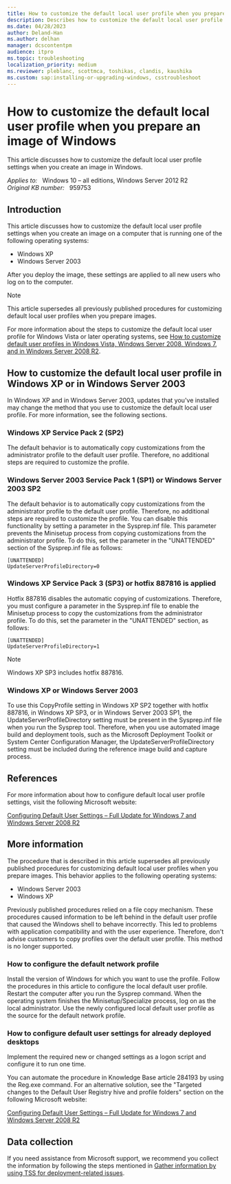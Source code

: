 ```yaml
---
title: How to customize the default local user profile when you prepare an image of Windows
description: Describes how to customize the default local user profile when you prepare an image of Windows XP or Windows Server 2003.
ms.date: 04/28/2023
author: Deland-Han
ms.author: delhan
manager: dcscontentpm
audience: itpro
ms.topic: troubleshooting
localization_priority: medium
ms.reviewer: pleblanc, scottmca, toshikas, clandis, kaushika
ms.custom: sap:installing-or-upgrading-windows, csstroubleshoot
---
```

# How to customize the default local user profile when you prepare an image of Windows

This article discusses how to customize the default local user profile settings when you create an image in Windows.

_Applies to:_ &nbsp; Windows 10 – all editions, Windows Server 2012 R2  
_Original KB number:_ &nbsp; 959753

## Introduction

This article discusses how to customize the default local user profile settings when you create an image on a computer that is running one of the following operating systems:

- Windows XP
- Windows Server 2003

After you deploy the image, these settings are applied to all new users who log on to the computer.

> [!NOTE]
> This article supersedes all previously published procedures for customizing default local user profiles when you prepare images.

For more information about the steps to customize the default local user profile for Windows Vista or later operating systems, see [How to customize default user profiles in Windows Vista, Windows Server 2008, Windows 7, and in Windows Server 2008 R2](customize-default-local-user-profile.md).

## How to customize the default local user profile in Windows XP or in Windows Server 2003

In Windows XP and in Windows Server 2003, updates that you've installed may change the method that you use to customize the default local user profile. For more information, see the following sections.

### Windows XP Service Pack 2 (SP2)

The default behavior is to automatically copy customizations from the administrator profile to the default user profile. Therefore, no additional steps are required to customize the profile.

### Windows Server 2003 Service Pack 1 (SP1) or Windows Server 2003 SP2

The default behavior is to automatically copy customizations from the administrator profile to the default user profile. Therefore, no additional steps are required to customize the profile. You can disable this functionality by setting a parameter in the Sysprep.inf file. This parameter prevents the Minisetup process from copying customizations from the administrator profile. To do this, set the parameter in the "UNATTENDED" section of the Sysprep.inf file as follows:

```inf
[UNATTENDED]  
UpdateServerProfileDirectory=0
```

### Windows XP Service Pack 3 (SP3) or hotfix 887816 is applied

Hotfix 887816 disables the automatic copying of customizations. Therefore, you must configure a parameter in the Sysprep.inf file to enable the Minisetup process to copy the customizations from the administrator profile. To do this, set the parameter in the "UNATTENDED" section, as follows:

```inf
[UNATTENDED]  
UpdateServerProfileDirectory=1
```

> [!NOTE]
> Windows XP SP3 includes hotfix 887816.

### Windows XP or Windows Server 2003

To use this CopyProfile setting in Windows XP SP2 together with hotfix 887816, in Windows XP SP3, or in Windows Server 2003 SP1, the UpdateServerProfileDirectory setting must be present in the Sysprep.inf file when you run the Sysprep tool. Therefore, when you use automated image build and deployment tools, such as the Microsoft Deployment Toolkit or System Center Configuration Manager, the UpdateServerProfileDirectory setting must be included during the reference image build and capture process.

## References

For more information about how to configure default local user profile settings, visit the following Microsoft website:

[Configuring Default User Settings – Full Update for Windows 7 and Windows Server 2008 R2](/archive/blogs/deploymentguys/configuring-default-user-settings-full-update-for-windows-7-and-windows-server-2008-r2)

## More information

The procedure that is described in this article supersedes all previously published procedures for customizing default local user profiles when you prepare images. This behavior applies to the following operating systems:

- Windows Server 2003
- Windows XP

Previously published procedures relied on a file copy mechanism. These procedures caused information to be left behind in the default user profile that caused the Windows shell to behave incorrectly. This led to problems with application compatibility and with the user experience. Therefore, don't advise customers to copy profiles over the default user profile. This method is no longer supported.

### How to configure the default network profile

Install the version of Windows for which you want to use the profile. Follow the procedures in this article to configure the local default user profile. Restart the computer after you run the Sysprep command. When the operating system finishes the Minisetup/Specialize process, log on as the local administrator. Use the newly configured local default user profile as the source for the default network profile.

### How to configure default user settings for already deployed desktops

Implement the required new or changed settings as a logon script and configure it to run one time.

You can automate the procedure in Knowledge Base article 284193 by using the Reg.exe command. For an alternative solution, see the "Targeted changes to the Default User Registry hive and profile folders" section on the following Microsoft website:

[Configuring Default User Settings – Full Update for Windows 7 and Windows Server 2008 R2](/archive/blogs/deploymentguys/configuring-default-user-settings-full-update-for-windows-7-and-windows-server-2008-r2)

## Data collection

If you need assistance from Microsoft support, we recommend you collect the information by following the steps mentioned in [Gather information by using TSS for deployment-related issues](../windows-troubleshooters/gather-information-using-tss-deployment.md).

